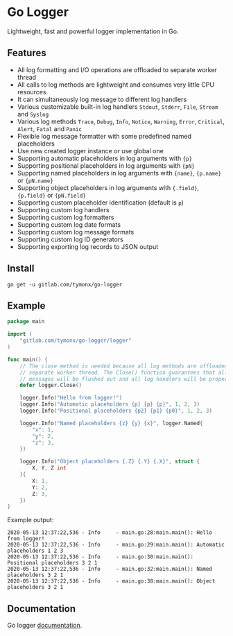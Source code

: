 # Go Logger

Lightweight, fast and powerful logger implementation in Go.

## Features

* All log formatting and I/O operations are offloaded to separate worker thread
* All calls to log methods are lightweight and consumes very little CPU resources
* It can simultaneously log message to different log handlers
* Various customizable built-in log handlers `Stdout`, `Stderr`, `File`, `Stream` and `Syslog`
* Various log methods `Trace`, `Debug`, `Info`, `Notice`, `Warning`, `Error`, `Critical`, `Alert`, `Fatal` and `Panic`
* Flexible log message formatter with some predefined named placeholders
* Use new created logger instance or use global one
* Supporting automatic placeholders in log arguments with `{p}`
* Supporting positional placeholders in log arguments with `{pN}`
* Supporting named placeholders in log arguments with `{name}`, `{p.name}` or `{pN.name}`
* Supporting object placeholders in log arguments with `{.field}`, `{p.field}` or `{pN.field}`
* Supporting custom placeholder identification (default is `p`)
* Supporting custom log handlers
* Supporting custom log formatters
* Supporting custom log date formats
* Supporting custom log message formats
* Supporting custom log ID generators
* Supporting exporting log records to JSON output

## Install

```
go get -u gitlab.com/tymonx/go-logger
```

## Example

```go
package main

import (
	"gitlab.com/tymonx/go-logger/logger"
)

func main() {
	// The close method is needed because all log methods are offloaded to
	// separate worker thread. The Close() function guarantees that all log
	// messages will be flushed out and all log handlers will be properly closed
	defer logger.Close()

	logger.Info("Hello from logger!")
	logger.Info("Automatic placeholders {p} {p} {p}", 1, 2, 3)
	logger.Info("Positional placeholders {p2} {p1} {p0}", 1, 2, 3)

	logger.Info("Named placeholders {z} {y} {x}", logger.Named{
		"x": 1,
		"y": 2,
		"z": 3,
	})

	logger.Info("Object placeholders {.Z} {.Y} {.X}", struct {
		X, Y, Z int
	}{
		X: 1,
		Y: 2,
		Z: 3,
	})
}
```

Example output:

```
2020-05-13 12:37:22,536 - Info     - main.go:28:main.main(): Hello from logger!
2020-05-13 12:37:22,536 - Info     - main.go:29:main.main(): Automatic placeholders 1 2 3
2020-05-13 12:37:22,536 - Info     - main.go:30:main.main(): Positional placeholders 3 2 1
2020-05-13 12:37:22,536 - Info     - main.go:32:main.main(): Named placeholders 3 2 1
2020-05-13 12:37:22,536 - Info     - main.go:38:main.main(): Object placeholders 3 2 1
```

## Documentation

Go logger [documentation](https://tymonx.gitlab.io/go-logger/doc/pkg/gitlab.com/tymonx/go-logger/logger/).
